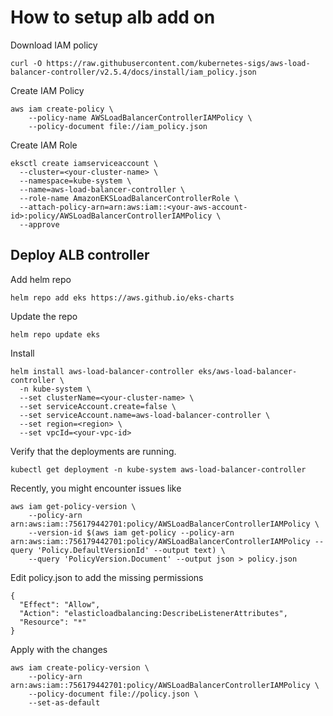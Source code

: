 # How to setup alb add on

Download IAM policy

```
curl -O https://raw.githubusercontent.com/kubernetes-sigs/aws-load-balancer-controller/v2.5.4/docs/install/iam_policy.json
```

Create IAM Policy

```
aws iam create-policy \
    --policy-name AWSLoadBalancerControllerIAMPolicy \
    --policy-document file://iam_policy.json
```

Create IAM Role

```
eksctl create iamserviceaccount \
  --cluster=<your-cluster-name> \
  --namespace=kube-system \
  --name=aws-load-balancer-controller \
  --role-name AmazonEKSLoadBalancerControllerRole \
  --attach-policy-arn=arn:aws:iam::<your-aws-account-id>:policy/AWSLoadBalancerControllerIAMPolicy \
  --approve
```

## Deploy ALB controller

Add helm repo

```
helm repo add eks https://aws.github.io/eks-charts
```

Update the repo

```
helm repo update eks
```

Install

```
helm install aws-load-balancer-controller eks/aws-load-balancer-controller \            
  -n kube-system \
  --set clusterName=<your-cluster-name> \
  --set serviceAccount.create=false \
  --set serviceAccount.name=aws-load-balancer-controller \
  --set region=<region> \
  --set vpcId=<your-vpc-id>
```

Verify that the deployments are running.

```
kubectl get deployment -n kube-system aws-load-balancer-controller
```

Recently, you might encounter issues like 

```
aws iam get-policy-version \
    --policy-arn arn:aws:iam::756179442701:policy/AWSLoadBalancerControllerIAMPolicy \
    --version-id $(aws iam get-policy --policy-arn arn:aws:iam::756179442701:policy/AWSLoadBalancerControllerIAMPolicy --query 'Policy.DefaultVersionId' --output text) \
    --query 'PolicyVersion.Document' --output json > policy.json
```

Edit policy.json to add the missing permissions

```
{
  "Effect": "Allow",
  "Action": "elasticloadbalancing:DescribeListenerAttributes",
  "Resource": "*"
}

```
Apply with the changes

```
aws iam create-policy-version \
    --policy-arn arn:aws:iam::756179442701:policy/AWSLoadBalancerControllerIAMPolicy \
    --policy-document file://policy.json \
    --set-as-default
```


